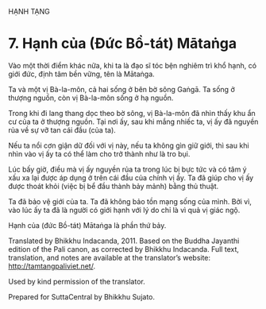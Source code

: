HẠNH TẠNG

# 7\. Hạnh của (Đức Bồ-tát) Mātaṅga

Vào một thời điểm khác nữa, khi ta là đạo sĩ tóc bện nghiêm trì khổ hạnh, có giới đức, định tâm bền vững, tên là Mātaṅga.

Ta và một vị Bà-la-môn, cả hai sống ở bên bờ sông Gaṅgā. Ta sống ở thượng nguồn, còn vị Bà-la-môn sống ở hạ nguồn.

Trong khi đi lang thang dọc theo bờ sông, vị Bà-la-môn đã nhìn thấy khu ẩn cư của ta ở thượng nguồn. Tại nơi ấy, sau khi mắng nhiếc ta, vị ấy đã nguyền rủa về sự vỡ tan cái đầu (của ta).

Nếu ta nổi cơn giận dữ đối với vị này, nếu ta không gìn giữ giới, thì sau khi nhìn vào vị ấy ta có thể làm cho trở thành như là tro bụi.

Lúc bấy giờ, điều mà vị ấy nguyền rủa ta trong lúc bị bực tức và có tâm ý xấu xa lại được áp dụng ở trên cái đầu của chính vị ấy. Ta đã giúp cho vị ấy được thoát khỏi (việc bị bể đầu thành bảy mảnh) bằng thủ thuật.

Ta đã bảo vệ giới của ta. Ta đã không bảo tồn mạng sống của mình. Bởi vì, vào lúc ấy ta đã là người có giới hạnh với lý do chỉ là vì quả vị giác ngộ.

Hạnh của (đức Bồ-tát) Mātaṅga là phần thứ bảy.

Translated by Bhikkhu Indacanda, 2011. Based on the Buddha Jayanthi edition of the Pali canon, as corrected by Bhikkhu Indacanda. Full text, translation, and notes are available at the translator’s website: http://tamtangpaliviet.net/.

Used by kind permission of the translator.

Prepared for SuttaCentral by Bhikkhu Sujato.
